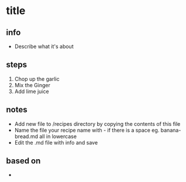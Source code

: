 # title  

## info  
* Describe what it's about 

## steps  
1. Chop up the garlic
2. Mix the Ginger
3. Add lime juice

## notes  
*  Add new file to /recipes directory by copying the contents of this file
*  Name the file your recipe name with - if there is a space eg. banana-bread.md all in lowercase
*  Edit the .md file with info and save

## based on  
*  

